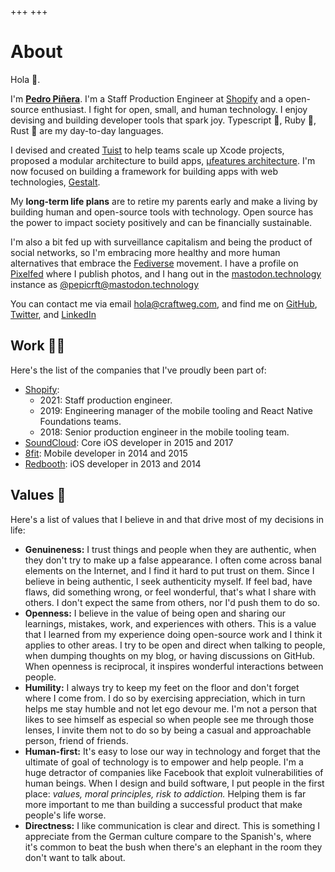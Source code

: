 +++
+++

# About

<p>Hola 👋.</p>
	<p>
		I'm <a href="/about"><b>Pedro Piñera</b></a>. I'm a Staff Production Engineer at <a href="https://shopify.com" target="_blank">Shopify</a> and a
		open-source enthusiast. I fight for open, small, and human technology. I enjoy devising and
		building developer tools that spark joy. Typescript 🚀, Ruby 💎, Rust 🦀 are my day-to-day
		languages.
	</p>
	<p>
		I devised and created <a href="https://tuist.io">Tuist</a> to help teams scale up Xcode
		projects, proposed a modular architecture to build apps,
		<a href="https://docs.tuist.io/building-at-scale/microfeatures" target="_blank"
			>µfeatures architecture</a
		>. I'm now focused on building a framework for building apps with web technologies,
		<a href="https://gestaltjs.org">Gestalt</a>.
	</p>
  <p>
  My <b>long-term life plans</b> are to retire my parents early and make a living by building human and open-source tools with technology. Open source has the power to impact society positively and can be financially sustainable.
  </p>
	<p>
    I'm also a bit fed up with surveillance capitalism and being the product of social networks, so I'm embracing more healthy and more human alternatives that embrace the <a href="https://fediverse.info/">Fediverse</a> movement.
		I have a profile on <a href="https://pixelfed.social/pepicrft" target="_blank">Pixelfed</a> where
		I publish photos, and I hang out in the <a href="https://mastodon.technology" target=="_blank">mastodon.technology</a> instance as <a href="https://mastodon.technology/web/@pepicrft" target="_blank">@pepicrft@mastodon.technology</a>
	</p>
	<p>
		You can contact me via email <a href="mailto:hola@craftweg.com">hola@craftweg.com</a>, and find me on
		<a href="https://github.com/pepicrft" target="_blank">GitHub</a>,
		<a href="https://twitter.com/pepicrft" target="_blank">Twitter</a>, and
		<a href="https://www.linkedin.com/in/pedro-pi%C3%B1era-buendia-9765a9125/" target="_blank"
			>LinkedIn</a
		>
	</p>

## Work 👨‍💻

Here's the list of the companies that I've proudly been part of:

- [Shopify](https://shopify.com/):
  - 2021: Staff production engineer.
  - 2019: Engineering manager of the mobile tooling and React Native Foundations teams.
  - 2018: Senior production engineer in the mobile tooling team.
- [SoundCloud](https://soundcloud.com/): Core iOS developer in 2015 and 2017
- [8fit](https://8fit.com/): Mobile developer in 2014 and 2015
- [Redbooth](https://redbooth.com/): iOS developer in 2013 and 2014

## Values 🌱

Here's a list of values that I believe in and that drive most of my decisions in life:

- **Genuineness:** I trust things and people when they are authentic, when they don't try to make up a false appearance. I often come across banal elements on the Internet, and I find it hard to put trust on them. Since I believe in being authentic, I seek authenticity myself. If feel bad, have flaws, did something wrong, or feel wonderful, that's what I share with others. I don't expect the same from others, nor I'd push them to do so.
- **Openness:** I believe in the value of being open and sharing our learnings, mistakes, work, and experiences with others. This is a value that I learned from my experience doing open-source work and I think it applies to other areas. I try to be open and direct when talking to people, when dumping thoughts on my blog, or having discussions on GitHub. When openness is reciprocal, it inspires wonderful interactions between people.
- **Humility:** I always try to keep my feet on the floor and don't forget where I come from. I do so by exercising appreciation, which in turn helps me stay humble and not let ego devour me. I'm not a person that likes to see himself as especial so when people see me through those lenses, I invite them not to do so by being a casual and approachable person, friend of friends.
- **Human-first:** It's easy to lose our way in technology and forget that the ultimate of goal of technology is to empower and help people. I'm a huge detractor of companies like Facebook that exploit vulnerabilities of human beings. When I design and build software, I put people in the first place: _values, moral principles, risk to addiction._ Helping them is far more important to me than building a successful product that make people's life worse.
- **Directness:** I like communication is clear and direct. This is something I appreciate from the German culture compare to the Spanish's, where it's common to beat the bush when there's an elephant in the room they don't want to talk about.

